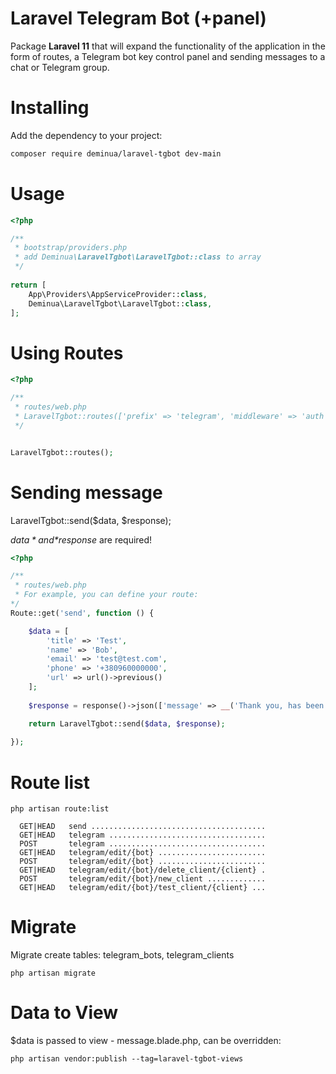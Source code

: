 Laravel Telegram Bot (+panel)
==========================
Package **Laravel 11** that will expand the functionality of the application in the form of routes, a Telegram bot key control panel and sending messages to a chat or Telegram group.

Installing
==========

Add the dependency to your project:

```bash
composer require deminua/laravel-tgbot dev-main
```

Usage
=====
```php bootstrap/providers.php
<?php

/**
 * bootstrap/providers.php
 * add Deminua\LaravelTgbot\LaravelTgbot::class to array
 */
 
return [
    App\Providers\AppServiceProvider::class,
    Deminua\LaravelTgbot\LaravelTgbot::class,
];
```

Using Routes
===
```php routes/web.php
<?php

/**
 * routes/web.php
 * LaravelTgbot::routes(['prefix' => 'telegram', 'middleware' => 'auth']);
 */


LaravelTgbot::routes();

```
Sending message
===
LaravelTgbot::send($data, $response);

*$data* and *$response* are required!
```php routes/web.php
<?php

/**
 * routes/web.php
 * For example, you can define your route:
*/
Route::get('send', function () {

    $data = [
        'title' => 'Test',
        'name' => 'Bob',
        'email' => 'test@test.com',
        'phone' => '+380960000000',
        'url' => url()->previous()
    ];
    
    $response = response()->json(['message' => __('Thank you, has been successfully, we will contact you soon!')]);

    return LaravelTgbot::send($data, $response);
    
});

```
Route list
===
```
php artisan route:list

  GET|HEAD   send .......................................
  GET|HEAD   telegram ...................................
  POST       telegram ...................................
  GET|HEAD   telegram/edit/{bot} ........................
  POST       telegram/edit/{bot} ........................
  GET|HEAD   telegram/edit/{bot}/delete_client/{client} .
  POST       telegram/edit/{bot}/new_client .............
  GET|HEAD   telegram/edit/{bot}/test_client/{client} ...
```

Migrate 
===
Migrate create tables: telegram_bots, telegram_clients
```
php artisan migrate
```

Data to View
===
$data is passed to view - message.blade.php, can be overridden:
```
php artisan vendor:publish --tag=laravel-tgbot-views
```

